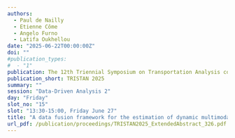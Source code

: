 ```yaml
---
authors:
  - Paul de Nailly
  - Etienne Côme
  - Angelo Furno
  - Latifa Oukhellou
date: "2025-06-22T00:00:00Z"
doi: ""
#publication_types:
#  - "1"
publication: The 12th Triennial Symposium on Transportation Analysis conference
publication_short: TRISTAN 2025
summary: ""
session: "Data-Driven Analysis 2"
day: "Friday"
slot_no: "15"
slot: "13:30-15:00, Friday June 27"
title: "A data fusion framework for the estimation of dynamic multimodal OD flows within urban areas"
url_pdf: /publication/proceedings/TRISTAN2025_ExtendedAbstract_326.pdf
---
```

